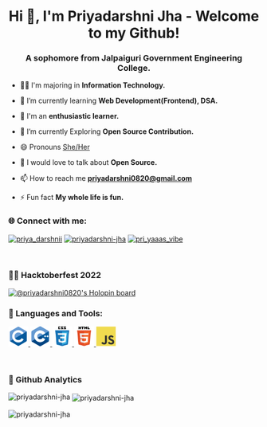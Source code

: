 <h1 align="center">Hi 👋, I'm Priyadarshni Jha - Welcome to my Github!</h1>
<h3 align="center">A sophomore from Jalpaiguri Government Engineering College.</h3>

- 👨‍💻 I'm majoring in **Information Technology.**

- 🌱 I’m currently learning **Web Development(Frontend), DSA.**

- 👀 I'm an **enthusiastic learner.**

- 🔭 I’m currently Exploring **Open Source Contribution.**

- 😄 Pronouns [She/Her](She/Her)

- 💬 I would love to talk about **Open Source.**

- 📫 How to reach me **priyadarshni0820@gmail.com**

- ⚡ Fun fact **My whole life is fun.**

<h3 align="left">
🌐 Connect with me:</h3>
<p align="left">
<a href="https://twitter.com/priya_darshnii" target="blank"><img align="center" src="https://raw.githubusercontent.com/rahuldkjain/github-profile-readme-generator/master/src/images/icons/Social/twitter.svg" alt="priya_darshnii" height="30" width="40" /></a>
<a href="https://linkedin.com/in/priyadarshni-jha" target="blank"><img align="center" src="https://raw.githubusercontent.com/rahuldkjain/github-profile-readme-generator/master/src/images/icons/Social/linked-in-alt.svg" alt="priyadarshni-jha" height="30" width="40" /></a>
<a href="https://instagram.com/pri_yaaas_vibe" target="blank"><img align="center" src="https://raw.githubusercontent.com/rahuldkjain/github-profile-readme-generator/master/src/images/icons/Social/instagram.svg" alt="pri_yaaas_vibe" height="30" width="40" /></a>
</p>
 <br>
<h3> 🧑‍💻 Hacktoberfest 2022 </h3>

[![@priyadarshni0820's Holopin board](https://holopin.me/priyadarshni0820)](https://holopin.io/@priyadarshni0820)

<h3 align="left">🎯 Languages and Tools:</h3>

<p align="left"> <a href="https://www.cprogramming.com/" target="_blank" rel="noreferrer"> <img src="https://raw.githubusercontent.com/devicons/devicon/master/icons/c/c-original.svg" alt="c" width="40" height="40"/> </a> <a href="https://www.w3schools.com/cpp/" target="_blank" rel="noreferrer"> <img src="https://raw.githubusercontent.com/devicons/devicon/master/icons/cplusplus/cplusplus-original.svg" alt="cplusplus" width="40" height="40"/> </a> <a href="https://www.w3schools.com/css/" target="_blank" rel="noreferrer"> <img src="https://raw.githubusercontent.com/devicons/devicon/master/icons/css3/css3-original-wordmark.svg" alt="css3" width="40" height="40"/> </a> <a href="https://www.w3.org/html/" target="_blank" rel="noreferrer"> <img src="https://raw.githubusercontent.com/devicons/devicon/master/icons/html5/html5-original-wordmark.svg" alt="html5" width="40" height="40"/> </a> <a href="https://developer.mozilla.org/en-US/docs/Web/JavaScript" target="_blank" rel="noreferrer"> <img src="https://raw.githubusercontent.com/devicons/devicon/master/icons/javascript/javascript-original.svg" alt="javascript" width="40" height="40"/> </a> </p>
<br>
  <h3>📶 Github Analytics</h3>

<p><img align="left" src="https://github-readme-stats.vercel.app/api/top-langs?username=priyadarshni-jha&show_icons=true&locale=en&layout=compact" alt="priyadarshni-jha" /></p>

<p>&nbsp;<img align="center" src="https://github-readme-stats.vercel.app/api?username=priyadarshni-jha&show_icons=true&locale=en" alt="priyadarshni-jha" /></p>

<p><img align="center" src="https://github-readme-streak-stats.herokuapp.com/?user=priyadarshni-jha&" alt="priyadarshni-jha" /></p>
